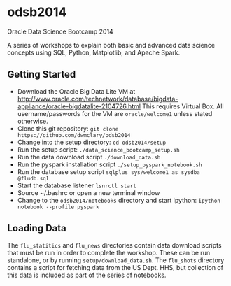 odsb2014
========

Oracle Data Science Bootcamp 2014

A series of workshops to explain both basic and advanced data science concepts using SQL, Python, Matplotlib, and Apache Spark.

Getting Started
----------------

* Download the Oracle Big Data Lite VM at http://www.oracle.com/technetwork/database/bigdata-appliance/oracle-bigdatalite-2104726.html
    This requires Virtual Box.  All username/passwords for the VM are `oracle/welcome1` unless stated otherwise.
* Clone this git repository: `git clone https://github.com/dwmclary/odsb2014`
* Change into the setup directory: `cd odsb2014/setup`
* Run the setup script: `./data_science_bootcamp_setup.sh`
* Run the data download script `./download_data.sh`
* Run the pyspark installation script `./setup_pyspark_notebook.sh`
* Run the database setup script `sqlplus sys/welcome1 as sysdba @fludb.sql`
* Start the database listener `lsnrctl start`
* Source ~/.bashrc or open a new terminal window
* Change to the `odsb2014/notebooks` directory and start ipython: `ipython notebook --profile pyspark`

Loading Data
----------------
The `flu_statitics` and `flu_news` directories contain data download scripts that must be run
in order to complete the workshop.  These can be run standalone, or by running `setup/download_data.sh`.
The `flu_shots` directory contains a script for fetching data from the US Dept. HHS, but collection
of this data is included as part of the series of notebooks.
